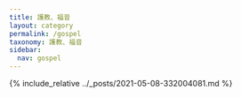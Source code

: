 ```yaml
---
title: 護教、福音
layout: category
permalink: /gospel
taxonomy: 護教、福音
sidebar:
  nav: gospel
---
```


{% include_relative ../_posts/2021-05-08-332004081.md %}
